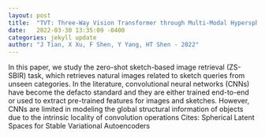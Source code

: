 ```yaml
---
layout: post
title:  "TVT: Three-Way Vision Transformer through Multi-Modal Hypersphere Learning for Zero-Shot Sketch-Based Image Retrieval"
date:   2022-03-30 13:35:09 -0400
categories: jekyll update
author: "J Tian, X Xu, F Shen, Y Yang, HT Shen - 2022"
---
```

In this paper, we study the zero-shot sketch-based image retrieval (ZS-SBIR) task, which retrieves natural images related to sketch queries from unseen categories. In the literature, convolutional neural networks (CNNs) have become the defacto standard and they are either trained end-to-end or used to extract pre-trained features for images and sketches. However, CNNs are limited in modeling the global structural information of objects due to the intrinsic locality of convolution operations Cites: Spherical Latent Spaces for Stable Variational Autoencoders